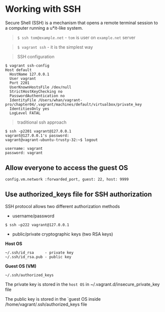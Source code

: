 # Working with SSH

Secure Shell (SSH) is a mechanism that opens a remote terminal session to a computer running a u*it-like system.
 
> `$ ssh tom@example.net` - `tom` is user on `example.net` server

> `$ vagrant ssh` - it is the simplest way

> SSH configuration

```
$ vagrant ssh-config
Host default
  HostName 127.0.0.1
  User vagrant
  Port 2201
  UserKnownHostsFile /dev/null
  StrictHostKeyChecking no
  PasswordAuthentication no
  IdentityFile /Users/whan/vagrant-pro/chapter04/.vagrant/machines/default/virtualbox/private_key
  IdentitiesOnly yes
  LogLevel FATAL
```

> traditional ssh approach
 
```
$ ssh -p2201 vagrant@127.0.0.1
vagrant@127.0.0.1's password: 
vagrant@vagrant-ubuntu-trusty-32:~$ logout
```

```
username: vagrant
password: vagrant
```

## Allow everyone to access the guest OS

```
config.vm.network :forwarded_port, guest: 22, host: 9999
```

## Use authorized_keys file for SSH authorization

SSH protocol allows two different authorization methods

- username/password

```
$ ssh –p222 vagrant@127.0.0.1
```

- public/private cryptographic keys (two RSA keys)

**Host OS**

```
~/.ssh/id_rsa     - private key
~/.ssh/id_rsa.pub - public key
```

**Guest OS (VM)**

```
~/.ssh/authorized_keys
```

The private key is stored in the `host OS` in ~/.vagrant.d/insecure_private_key file

The public key is stored in the `guest OS inside /home/vagrant/.ssh/authorized_keys file
